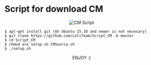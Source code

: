 <h1> Script for download CM </h1>
<p align="center">
<img src="http://s15.postimg.org/zcal9kssr/cyanogenmod_logo.jpg" alt="CM Script" />
</p>

    $ apt-get install git (On Ubuntu 15.10 and newer is not necesary)
    $ git clone https://github.com/LoliTeam/Script_CM -b master
    $ cd Script_CM
    $ chmod a+x setup.sh CMSource.sh
    $ ./setup.sh

<p align="center">
ENJOY :)
</p>
